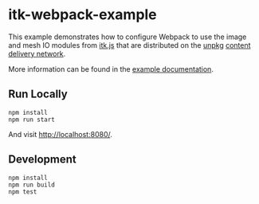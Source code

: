 itk-webpack-example
===================

This example demonstrates how to configure Webpack to use the image and mesh
IO modules from [itk.js](https://insightsoftwareconsortium.github.io/itk-js/)
that are distributed on the [unpkg](https://unpkg.com/) [content delivery
network](https://en.wikipedia.org/wiki/Content_delivery_network).

More information can be found in the [example
documentation](https://insightsoftwareconsortium.github.io/itk-js/examples/unpkgio.html).

## Run Locally

```
npm install
npm run start
```

And visit [http://localhost:8080/](http://localhost:8080/).

## Development

```
npm install
npm run build
npm test
```
